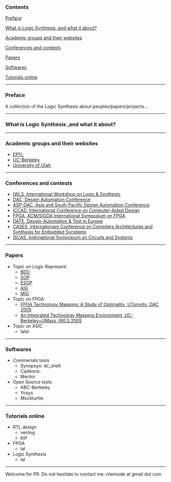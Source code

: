 ### Contents

  [Preface](#preface)

  [What is Logic Synthesis ,and what it about?](#intro)

  [Academic groups and their websites](#academic)

  [Conferences and contests](#cc)

  [Papers](#paper)

  [Softwares](#software)
  
  [Tutorials online](#tutor)

---


### <span id="preface">Preface</span>

A collection of the Logic Synthesis about peoples/papers/projects...

---
### <span id="intro">What is Logic Synthesis ,and what it about?</span>

---
### <span id="academic">Academic groups and their websites</span>
- [EPFL](https://www.epfl.ch/labs/lsi/page-13100-en-html/page-138455-en-html/) 
- [UC-Berkeley]()
- [University of Utah]()

---
### <span id="cc">Conferences and contests</span>

- [IWLS, International Workshop on Logic & Synthesis](https://www.iwls.org/)
- [DAC, Desgin Automation Conference](https://dblp.uni-trier.de/db/conf/dac/)
- [ASP-DAC, Asia and South Pacific Design Automation Conference](http://dblp.uni-trier.de/db/conf/aspdac)
- [ICCAD, International Conference on Computer-Aided Design](http://dblp.uni-trier.de/db/conf/iccad/)
- [FPGA, ACM/SIGDA International Symposium on FPGA](http://dblp.uni-trier.de/db/conf/fpga/)
- [DATE, Desgin-Automation & Test in Europe](http://dblp.uni-trier.de/db/conf/date/)
- [CASES, Internationam Conference on Compilers Architectures and Synthesis for Embedded Synstems](http://dblp.uni-trier.de/db/conf/cases/index.html)
- [ISCAS, International Symposium on Circuits and Systems](http://dblp.uni-trier.de/db/conf/iscas/)

---
### <span id="paper">Papers</span>

- Topic on Logic Represent
  - [BDD]()
  - [SOP]()
  - [ESOP]()
  - [AIG]()
  - [MIG]()
- Topic on FPGA
  - [FPGA Technology Mapping: A Study of Optimality ,UToronto ,DAC 2005](https://www.eecg.utoronto.ca/~brown/papers/dac05-ling.pdf)
  - [An Integrated Technology Mapping Environment ,UC-Berkeley+UMass ,IWLS 2005](https://people.eecs.berkeley.edu/~brayton/publications/2005/iwls05_env.pdf)
- Topic on ASIC
  - lalal

---
### <span id="software">Softwares</span>

- Commerials tools
    - Synopsys: dc_shell
    - Cadence:
    - Mentor
- Open Source tools
    - ABC-Berkeley
    - Yosys
    - Mockturtle

---
### <span id="tutor">Tutorials online</span>
- RTL design
  - verilog
  - blif
- FPGA
  - lal
- Logic Synthesis
  - lal


---
Welcome for PR.
Do not hesitate to contact me: nlwmode at gmail dot com

